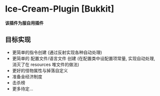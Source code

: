 # Ice-Cream-Plugin [Bukkit]

**该插件为服自用插件**

## 目标实现

- 更简单的指令创建 (通过反射实现各种自动处理)
- 更简单的 配置文件/语言文件 创建 (在配置类中设配置项常量, 实现自动处理, 消灭了在 resources 堆文件的做法)
- 更好的怪物属性与掉落自定义
- 准备金经济制度
- 击杀榜
- 更多待定...
